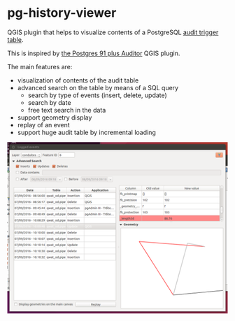 # pg-history-viewer
QGIS plugin that helps to visualize contents of a PostgreSQL [audit trigger table](https://wiki.postgresql.org/wiki/Audit_trigger).

This is inspired by [the Postgres 91 plus Auditor](https://github.com/3nids/postgres91plusauditor) QGIS plugin.

The main features are:
- visualization of contents of the audit table
- advanced search on the table by means of a SQL query
  - search by type of events (insert, delete, update)
  - search by date
  - free text search in the data
- support geometry display
- replay of an event
- support huge audit table by incremental loading

![Screenshot](screenshot.png)
